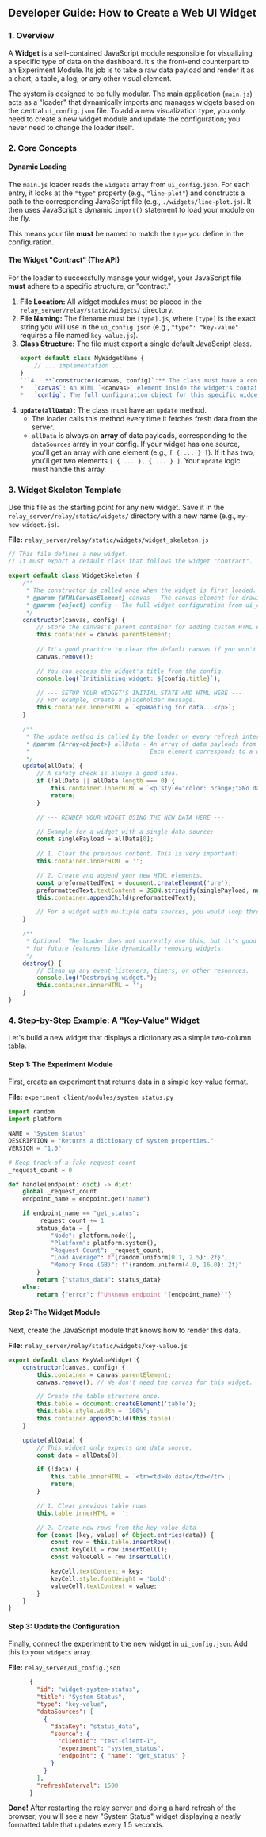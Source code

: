 ## **Developer Guide: How to Create a Web UI Widget**

### **1. Overview**

A **Widget** is a self-contained JavaScript module responsible for visualizing a specific type of data on the dashboard. It's the front-end counterpart to an Experiment Module. Its job is to take a raw data payload and render it as a chart, a table, a log, or any other visual element.

The system is designed to be fully modular. The main application (`main.js`) acts as a "loader" that dynamically imports and manages widgets based on the central `ui_config.json` file. To add a new visualization type, you only need to create a new widget module and update the configuration; you never need to change the loader itself.

### **2. Core Concepts**

#### **Dynamic Loading**

The `main.js` loader reads the `widgets` array from `ui_config.json`. For each entry, it looks at the `"type"` property (e.g., `"line-plot"`) and constructs a path to the corresponding JavaScript file (e.g., `./widgets/line-plot.js`). It then uses JavaScript's dynamic `import()` statement to load your module on the fly.

This means your file **must** be named to match the `type` you define in the configuration.

#### **The Widget "Contract" (The API)**

For the loader to successfully manage your widget, your JavaScript file **must** adhere to a specific structure, or "contract."

1.  **File Location:** All widget modules must be placed in the `relay_server/relay/static/widgets/` directory.
2.  **File Naming:** The filename must be `[type].js`, where `[type]` is the exact string you will use in the `ui_config.json` (e.g., `"type": "key-value"` requires a file named `key-value.js`).
3.  **Class Structure:** The file must export a single default JavaScript class.
    ```javascript
    export default class MyWidgetName {
        // ... implementation ...
    }
    ```4.  **`constructor(canvas, config)`:** The class must have a constructor that accepts two arguments, which the loader will provide:
    *   `canvas`: An HTML `<canvas>` element inside the widget's container. You can use this for chart-based widgets or ignore it for HTML-based ones.
    *   `config`: The full configuration object for this specific widget from `ui_config.json`. This is incredibly useful for accessing custom parameters, titles, and the `dataSources` array.
5.  **`update(allData)`:** The class must have an `update` method.
    *   The loader calls this method every time it fetches fresh data from the server.
    *   `allData` is always an **array** of data payloads, corresponding to the `dataSources` array in your config. If your widget has one source, you'll get an array with one element (e.g., `[ { ... } ]`). If it has two, you'll get two elements `[ { ... }, { ... } ]`. Your `update` logic must handle this array.

### **3. Widget Skeleton Template**

Use this file as the starting point for any new widget. Save it in the `relay_server/relay/static/widgets/` directory with a new name (e.g., `my-new-widget.js`).

**File:** `relay_server/relay/static/widgets/widget_skeleton.js`

```javascript
// This file defines a new widget.
// It must export a default class that follows the widget "contract".

export default class WidgetSkeleton {
    /**
     * The constructor is called once when the widget is first loaded.
     * @param {HTMLCanvasElement} canvas - The canvas element for drawing. Can be ignored.
     * @param {object} config - The full widget configuration from ui_config.json.
     */
    constructor(canvas, config) {
        // Store the canvas's parent container for adding custom HTML elements.
        this.container = canvas.parentElement;
        
        // It's good practice to clear the default canvas if you won't use it.
        canvas.remove();

        // You can access the widget's title from the config.
        console.log(`Initializing widget: ${config.title}`);

        // --- SETUP YOUR WIDGET'S INITIAL STATE AND HTML HERE ---
        // For example, create a placeholder message.
        this.container.innerHTML = `<p>Waiting for data...</p>`;
    }

    /**
     * The update method is called by the loader on every refresh interval.
     * @param {Array<object>} allData - An array of data payloads from the server.
     *                                  Each element corresponds to a dataSource.
     */
    update(allData) {
        // A safety check is always a good idea.
        if (!allData || allData.length === 0) {
            this.container.innerHTML = `<p style="color: orange;">No data received.</p>`;
            return;
        }

        // --- RENDER YOUR WIDGET USING THE NEW DATA HERE ---

        // Example for a widget with a single data source:
        const singlePayload = allData[0];
        
        // 1. Clear the previous content. This is very important!
        this.container.innerHTML = ''; 

        // 2. Create and append your new HTML elements.
        const preformattedText = document.createElement('pre');
        preformattedText.textContent = JSON.stringify(singlePayload, null, 2);
        this.container.appendChild(preformattedText);

        // For a widget with multiple data sources, you would loop through `allData`.
    }

    /**
     * Optional: The loader does not currently use this, but it's good practice
     * for future features like dynamically removing widgets.
     */
    destroy() {
        // Clean up any event listeners, timers, or other resources.
        console.log("Destroying widget.");
        this.container.innerHTML = '';
    }
}
```

### **4. Step-by-Step Example: A "Key-Value" Widget**

Let's build a new widget that displays a dictionary as a simple two-column table.

#### **Step 1: The Experiment Module**

First, create an experiment that returns data in a simple key-value format.

**File:** `experiment_client/modules/system_status.py`
```python
import random
import platform

NAME = "System Status"
DESCRIPTION = "Returns a dictionary of system properties."
VERSION = "1.0"

# Keep track of a fake request count
_request_count = 0

def handle(endpoint: dict) -> dict:
    global _request_count
    endpoint_name = endpoint.get("name")

    if endpoint_name == "get_status":
        _request_count += 1
        status_data = {
            "Node": platform.node(),
            "Platform": platform.system(),
            "Request Count": _request_count,
            "Load Average": f"{random.uniform(0.1, 2.5):.2f}",
            "Memory Free (GB)": f"{random.uniform(4.0, 16.0):.2f}"
        }
        return {"status_data": status_data}
    else:
        return {"error": f"Unknown endpoint '{endpoint_name}'"}
```

#### **Step 2: The Widget Module**

Next, create the JavaScript module that knows how to render this data.

**File:** `relay_server/relay/static/widgets/key-value.js`
```javascript
export default class KeyValueWidget {
    constructor(canvas, config) {
        this.container = canvas.parentElement;
        canvas.remove(); // We don't need the canvas for this widget.

        // Create the table structure once.
        this.table = document.createElement('table');
        this.table.style.width = '100%';
        this.container.appendChild(this.table);
    }

    update(allData) {
        // This widget only expects one data source.
        const data = allData[0];

        if (!data) {
            this.table.innerHTML = `<tr><td>No data</td></tr>`;
            return;
        }

        // 1. Clear previous table rows
        this.table.innerHTML = '';

        // 2. Create new rows from the key-value data
        for (const [key, value] of Object.entries(data)) {
            const row = this.table.insertRow();
            const keyCell = row.insertCell();
            const valueCell = row.insertCell();

            keyCell.textContent = key;
            keyCell.style.fontWeight = 'bold';
            valueCell.textContent = value;
        }
    }
}
```

#### **Step 3: Update the Configuration**

Finally, connect the experiment to the new widget in `ui_config.json`. Add this to your `widgets` array.

**File:** `relay_server/ui_config.json`
```json
      {
        "id": "widget-system-status",
        "title": "System Status",
        "type": "key-value",
        "dataSources": [
          {
            "dataKey": "status_data",
            "source": {
              "clientId": "test-client-1",
              "experiment": "system_status",
              "endpoint": { "name": "get_status" }
            }
          }
        ],
        "refreshInterval": 1500
      }
```

**Done!** After restarting the relay server and doing a hard refresh of the browser, you will see a new "System Status" widget displaying a neatly formatted table that updates every 1.5 seconds.